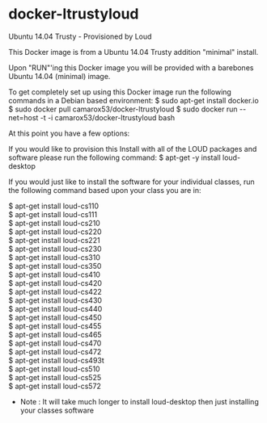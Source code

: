 docker-ltrustyloud
==================

Ubuntu 14.04 Trusty - Provisioned by Loud 

This Docker image is from a Ubuntu 14.04 Trusty addition "minimal" install. 

Upon "RUN"'ing this Docker image you will be provided with a barebones Ubuntu 14.04 (minimal) image. 

To get completely set up using this Docker image run the following commands in a Debian based environment:
$ sudo apt-get install docker.io
$ sudo docker pull camarox53/docker-ltrustyloud 
$ sudo docker run --net=host -t -i camarox53/docker-ltrustyloud bash

At this point you have a few options:

If you would like to provision this Install with all of the LOUD packages and software please run the following command:
$ apt-get -y install loud-desktop 

If you would just like to install the software for your individual classes, run the following command based upon your class you are in:

$ apt-get install loud-cs110  
$ apt-get install loud-cs111  
$ apt-get install loud-cs210  
$ apt-get install loud-cs220  
$ apt-get install loud-cs221  
$ apt-get install loud-cs230  
$ apt-get install loud-cs310  
$ apt-get install loud-cs350  
$ apt-get install loud-cs410  
$ apt-get install loud-cs420  
$ apt-get install loud-cs422  
$ apt-get install loud-cs430  
$ apt-get install loud-cs440  
$ apt-get install loud-cs450  
$ apt-get install loud-cs455  
$ apt-get install loud-cs465  
$ apt-get install loud-cs470  
$ apt-get install loud-cs472  
$ apt-get install loud-cs493t  
$ apt-get install loud-cs510  
$ apt-get install loud-cs525  
$ apt-get install loud-cs572  


* Note : It will take much longer to install loud-desktop then just installing your classes software
